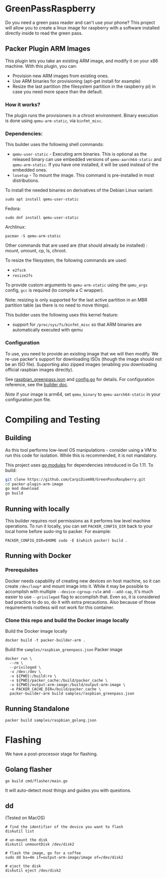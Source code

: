 # GreenPassRaspberry

Do you need a green pass reader and can't use your phone? This project will allow you to create a linux image for raspberry with a software installed directly inside to read the green pass. 

## Packer Plugin ARM Images
This plugin lets you take an existing ARM image, and modify it on your x86 machine.
With this plugin, you can:

- Provision new ARM images from existing ones.
- Use ARM binaries for provisioning (apt-get install for example)
- Resize the last partition (the filesystem partition in the raspberry pi) in case you need more space than the default.

### How it works?
The plugin runs the provisioners in a chroot environment.  Binary execution is done using
`qemu-arm-static`, via `binfmt_misc`.

### Dependencies:
This builder uses the following shell commands:
- `qemu-user-static` - Executing arm binaries. This is optional as the released binary can use embedded versions of `qemu-aarch64-static` and `qemu-arm-static`. If you have one installed, it will be used instead of the embedded ones.
- `losetup` - To mount the image. This command is pre-installed in most distributions.

To install the needed binaries on derivatives of the Debian Linux variant:
```shell
sudo apt install qemu-user-static
```

Fedora:
```shell
sudo dnf install qemu-user-static
```

Archlinux:
```shell
pacman -S qemu-arm-static
```
Other commands that are used are (that should already be installed) : mount, umount, cp, ls, chroot.

To resize the filesystem, the following commands are used:
- `e2fsck`
- `resize2fs`

To provide custom arguments to `qemu-arm-static` using the `qemu_args` config, `gcc` is required (to compile a C wrapper).

Note: resizing is only supported for the last active
partition in an MBR partition table (as there is no need to move things).

This builder uses the following uses this kernel feature:
- support for `/proc/sys/fs/binfmt_misc` so that ARM binaries are automatically executed with qemu

### Configuration
To use, you need to provide an existing image that we will then modify. We re-use packer's support
for downloading ISOs (though the image should not be an ISO file).
Supporting also zipped images (enabling you downloading official raspbian images directly).

See [raspbian_greenpass.json](samples/raspbian_greenpass.json) and [config.go](pkg/builder/config.go) for details.
For configuration reference, see the [builder doc](docs/builders/arm-image.mdx).

*Note* if your image is arm64, set `qemu_binary` to `qemu-aarch64-static` in your configuration json file.

# Compiling and Testing
## Building
As this tool performs low-level OS manipulations - consider using a VM to run this code for isolation. While this is recommended, it is not mandatory.

This project uses [go modules](https://github.com/golang/go/wiki/Modules) for dependencies introduced in Go 1.11.
To build:
```bash
git clone https://github.com/CarpiDiem98/GreenPassRaspberry.git
cd packer-plugin-arm-image
go mod download
go build
```
## Running with locally
This builder requires root permissions as it performs low level machine operations. To run it locally,
you can set `PACKER_CONFIG_DIR` back to your local home before sudo-ing to packer. For example:
```
PACKER_CONFIG_DIR=$HOME sudo -E $(which packer) build .
```
## Running with Docker
### Prerequisites
Docker needs capability of creating new devices on host machine, so it can create `/dev/loop*` and mount image into it. While it may be possible to accomplish with multiple `--device-cgroup-rule` and `--add-cap`, it's much easier to use `--privileged` flag to accomplish that. Even so, it is considered bad practice to do so, do it with extra precautions. Also because of those requirements rootless will not work for this container.

### Clone this repo and build the Docker image locally

Build the Docker image locally
```shell
docker build -t packer-builder-arm .
```

Build the `samples/raspbian_greenpass.json` Packer image
```shell
docker run \
  --rm \
  --privileged \
  -v /dev:/dev \
  -v ${PWD}:/build:ro \
  -v ${PWD}/packer_cache:/build/packer_cache \
  -v ${PWD}/output-arm-image:/build/output-arm-image \
  -e PACKER_CACHE_DIR=/build/packer_cache \
  packer-builder-arm build samples/raspbian_greenpass.json
```
## Running Standalone
```
packer build samples/raspbian_golang.json
```
# Flashing
We have a post-processor stage for flashing.

## Golang flasher
```shell
go build cmd/flasher/main.go
```

It will auto-detect most things and guides you with questions.

## dd
(Tested on MacOS)

```shell
# find the identifier of the device you want to flash
diskutil list

# un-mount the disk
diskutil unmountDisk /dev/disk2

# flash the image, go for a coffee
sudo dd bs=4m if=output-arm-image/image of=/dev/disk2

# eject the disk
diskutil eject /dev/disk2
```
























